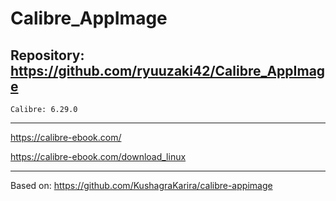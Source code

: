 
# Calibre_AppImage

## Repository: https://github.com/ryuuzaki42/Calibre_AppImage
    Calibre: 6.29.0

---
https://calibre-ebook.com/

https://calibre-ebook.com/download_linux

---
Based on: https://github.com/KushagraKarira/calibre-appimage
